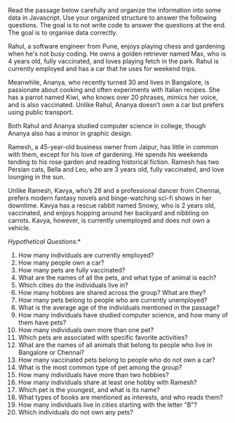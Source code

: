 Read the passage below carefully and organize the information into some data in 
Javascript. Use your organized structure to answer the following questions. 
The goal is to not write code to answer the questions at the end. The goal 
is to organise data correctly.

Rahul, a software engineer from Pune, enjoys playing chess and gardening when he's not busy coding. 
He owns a golden retriever named Max, who is 4 years old, fully vaccinated, and loves playing fetch in the park. 
Rahul is currently employed and has a car that he uses for weekend trips.

Meanwhile, Ananya, who recently turned 30 and lives in Bangalore, is passionate about cooking and often experiments with Italian recipes.
She has a parrot named Kiwi, who knows over 20 phrases, mimics her voice, and is also vaccinated. 
Unlike Rahul, Ananya doesn’t own a car but prefers using public transport.


Both Rahul and Ananya studied computer science in college, though Ananya also has a minor in graphic design.

Ramesh, a 45-year-old business owner from Jaipur, has little in common with them, except for his love of gardening.
He spends his weekends tending to his rose garden and reading historical fiction.
Ramesh has two Persian cats, Bella and Leo, who are 3 years old, fully vaccinated, and love lounging in the sun.

Unlike Ramesh, Kavya, who’s 28 and a professional dancer from Chennai, prefers modern fantasy novels and binge-watching sci-fi shows in her downtime.
Kavya has a rescue rabbit named Snowy, who is 2 years old, vaccinated, and enjoys hopping around her backyard and nibbling on carrots. 
Kavya, however, is currently unemployed and does not own a vehicle.


*Hypothetical Questions:**

1. How many individuals are currently employed?
2. How many people own a car?
3. How many pets are fully vaccinated?
4. What are the names of all the pets, and what type of animal is each?
5. Which cities do the individuals live in?
6. How many hobbies are shared across the group? What are they?
7. How many pets belong to people who are currently unemployed?
8. What is the average age of the individuals mentioned in the passage?
9. How many individuals have studied computer science, and how many of them have pets?
10. How many individuals own more than one pet?
11. Which pets are associated with specific favorite activities?
12. What are the names of all animals that belong to people who live in Bangalore or Chennai?
13. How many vaccinated pets belong to people who do not own a car?
14. What is the most common type of pet among the group?
15. How many individuals have more than two hobbies?
16. How many individuals share at least one hobby with Ramesh?
17. Which pet is the youngest, and what is its name?
18. What types of books are mentioned as interests, and who reads them?
19. How many individuals live in cities starting with the letter "B"?
20. Which individuals do not own any pets?